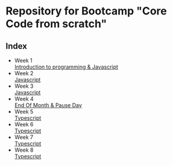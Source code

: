 # Repository for Bootcamp "Core Code from scratch"
## Index
- Week 1  <br> [Introduction to programming & Javascript](https://github.com/yaniadavid/core-code-from-scratch-readme/tree/main/Week%201)
- Week 2  <br> [Javascript](https://github.com/yaniadavid/core-code-from-scratch-readme/tree/main/Week%202)
- Week 3  <br> [Javascript](https://github.com/yaniadavid/core-code-from-scratch-readme/tree/main/Week%203)
- Week 4  <br> [End Of Month & Pause Day](https://github.com/yaniadavid/core-code-from-scratch-readme/tree/main/Week%204)
- Week 5  <br> [Typescript](https://github.com/yaniadavid/core-code-from-scratch-readme/tree/main/Week%205)
- Week 6  <br> [Typescript](https://github.com/yaniadavid/core-code-from-scratch-readme/tree/main/Week%206)
- Week 7  <br> [Typescript](https://github.com/yaniadavid/core-code-from-scratch-readme/tree/main/Week%207)
- Week 8  <br> [Typescript](https://github.com/yaniadavid/core-code-from-scratch-readme/tree/main/Week%208)






